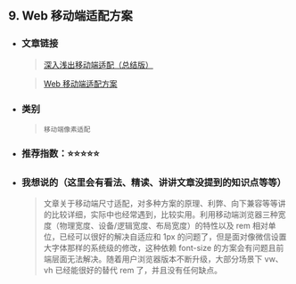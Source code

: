 ## 9. Web 移动端适配方案

- ### 文章链接

  > [深入浅出移动端适配（总结版）](https://juejin.cn/post/6844903951012200456#heading-1)

  > [Web 移动端适配方案](https://juejin.cn/post/6894044091836563469#heading-18)

- ### 类别
  > `移动端像素适配`
- ### 推荐指数：⭐️⭐️⭐️⭐️⭐️
- ### 我想说的（这里会有看法、精读、讲讲文章没提到的知识点等等）
  > 文章关于移动端尺寸适配，对多种方案的原理、利弊、向下兼容等等讲的比较详细，实际中也经常遇到，比较实用。利用移动端浏览器三种宽度（物理宽度、设备/逻辑宽度、布局宽度）的特性以及 rem 相对单位，已经可以很好的解决自适应和 1px 的问题了，但是面对像微信设置大字体那样的系统级的修改，这种依赖 font-size 的方案会有问题且前端层面无法解决。随着用户浏览器版本不断升级，大部分场景下 vw、vh 已经能很好的替代 rem 了，并且没有任何缺点。
